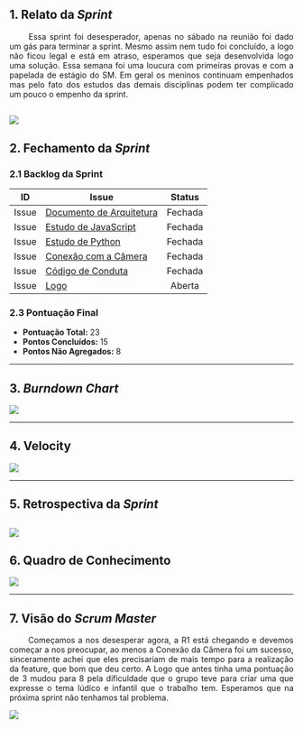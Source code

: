 ## 1. Relato da _Sprint_

<p align="justify">&emsp;&emsp; Essa sprint foi desesperador, apenas no sábado na reunião foi dado um gás para terminar a sprint. Mesmo assim nem tudo foi concluído, a logo não ficou legal e está em atraso, esperamos que seja desenvolvida logo uma solução. Essa semana foi uma loucura com primeiras provas e com a papelada de estágio do SM. Em geral os meninos continuam empenhados mas pelo fato dos estudos das demais disciplinas podem ter complicado um pouco o empenho da sprint.
</p>

![](https://media.giphy.com/media/FcTdv3xQKhCIE/giphy.gif)
------------

## 2. Fechamento da _Sprint_

### 2.1 Backlog da Sprint

| ID | Issue | Status |
|:--:| ------- | :----: |
| Issue | [Documento de Arquitetura](https://github.com/fga-eps-mds/2019.2-arbc/issues/5) | Fechada |
| Issue | [Estudo de JavaScript](https://github.com/fga-eps-mds/2019.2-arbc/issues/14) | Fechada |
| Issue | [Estudo de Python](https://github.com/fga-eps-mds/2019.2-arbc/issues/24)| Fechada |
| Issue | [Conexão com a Câmera](https://github.com/fga-eps-mds/2019.2-arbc/issues/21) | Fechada |
| Issue | [Código de Conduta](https://github.com/fga-eps-mds/2019.2-arbc/issues/33) | Fechada |
|Issue | [Logo](https://github.com/fga-eps-mds/2019.2-arbc/issues/16)| Aberta |

### 2.3 Pontuação Final

* __Pontuação Total:__ 23
* __Pontos Concluídos:__ 15
* __Pontos Não Agregados:__ 8

------------

## 3. _Burndown Chart_


![](https://i.ibb.co/Rch6my5/bd2.png)

------------

## 4. Velocity

![](https://i.ibb.co/ZT6dxnB/vel2.png)

------------

## 5. Retrospectiva da _Sprint_

![](https://i.ibb.co/JRSr2mL/res2.png)
------------

## 6. Quadro de Conhecimento

![](https://i.ibb.co/wwNrHhQ/conh2.png)

----

## 7. Visão do _Scrum Master_

<p align="justify">&emsp;&emsp; Começamos a nos desesperar agora, a R1 está chegando e devemos começar a nos preocupar, ao menos a Conexão da Câmera foi um sucesso, sinceramente achei que eles precisariam de mais tempo para a realização da feature, que bom que deu certo. A Logo que antes tinha uma pontuação de 3 mudou para 8 pela dificuldade que o grupo teve para criar uma que expresse o tema lúdico e infantil que o trabalho tem. Esperamos que na próxima sprint não tenhamos tal problema.

![](https://media.giphy.com/media/oyFyFiXz0hrnG/giphy.gif)
